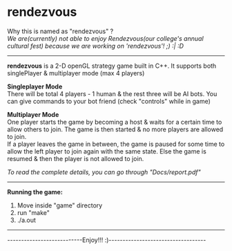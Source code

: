 rendezvous
==========

Why this is named as "rendezvous" ? <br>
<i>We are(currently) not able to enjoy Rendezvous(our college's annual cultural fest) because we are working on 'rendezvous'! ;) :| :D</i>

---

<b>rendezvous</b> is a 2-D openGL strategy game built in C++.
It supports both singlePlayer & multiplayer mode (max 4 players)

<b>Singleplayer Mode</b><br>
There will be total 4 players - 1 human & the rest three will be AI bots. You can give commands to your bot friend (check "controls" while in game)

<b>Multiplayer Mode</b><br>
One player starts the game by becoming a host & waits for a certain time to allow others to join. The game is then started & no more players are allowed to join.<br>
If a player leaves the game in between, the game is paused for some time to allow the left player to join again with the same state.
Else the game is resumed & then the player is not allowed to join.<br>
 

<i>To read the complete details, you can go through "Docs/report.pdf"</i>

---
<b>Running the game: </b><br>
1. Move inside "game" directory<br>
2. run "make"<br>
3. ./a.out<br>

---


---------------------------Enjoy!!! :)-----------------------------------
